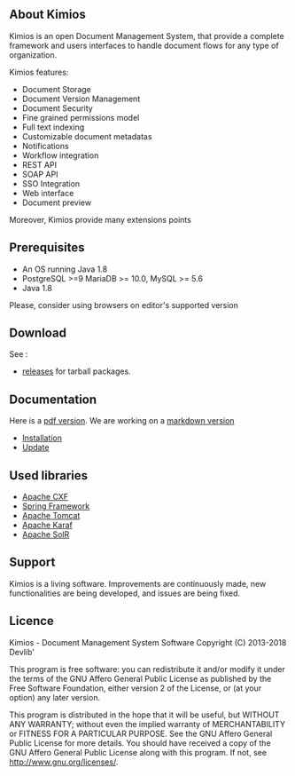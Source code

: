 ## About Kimios

Kimios is an open Document Management System, that provide a complete framework and users interfaces to handle document flows for any type of organization.

Kimios features:
* Document Storage
* Document Version Management
* Document Security
* Fine grained permissions model
* Full text indexing
* Customizable document metadatas
* Notifications
* Workflow integration
* REST API
* SOAP API
* SSO Integration
* Web interface
* Document preview

Moreover, Kimios provide many extensions points 


## Prerequisites

* An OS running Java 1.8
* PostgreSQL >=9 MariaDB >= 10.0, MySQL >= 5.6
* Java 1.8

Please, consider using browsers on editor's supported version


## Download

See :
* [releases](https://github.com/kimios/kimios/releases) for tarball packages.


## Documentation

Here is a [pdf version](https://forge.glpi-project.org/attachments/download/1901/glpidoc-0.85-en-partial.pdf).
We are working on a [markdown version](https://github.com/glpi-project/doc)

* [Installation](https://readthedocs.org/projects/glpi-install/)
* [Update](https://glpi-install.readthedocs.io/en/latest/update.html)



## Used libraries
 * [Apache CXF](https://github.com/apache/cxf) 
 * [Spring Framework](https://github.com/spring-projects/spring-framework)
 * [Apache Tomcat](https://github.com/apache/tomcat)
 * [Apache Karaf](https://github.com/apache/karaf)
 * [Apache SolR](https://github.com/apache/lucene-solr)
 

## Support
Kimios is a living software. Improvements are continuously made, new functionalities are being developed, and issues are being fixed.


## Licence
Kimios - Document Management System Software
Copyright (C) 2013-2018  Devlib'

This program is free software: you can redistribute it and/or modify
it under the terms of the GNU Affero General Public License as
published by the Free Software Foundation, either version 2 of the
License, or (at your option) any later version.

This program is distributed in the hope that it will be useful,
but WITHOUT ANY WARRANTY; without even the implied warranty of
MERCHANTABILITY or FITNESS FOR A PARTICULAR PURPOSE.  See the
GNU Affero General Public License for more details.
You should have received a copy of the GNU Affero General Public License
along with this program.  If not, see <http://www.gnu.org/licenses/>.
